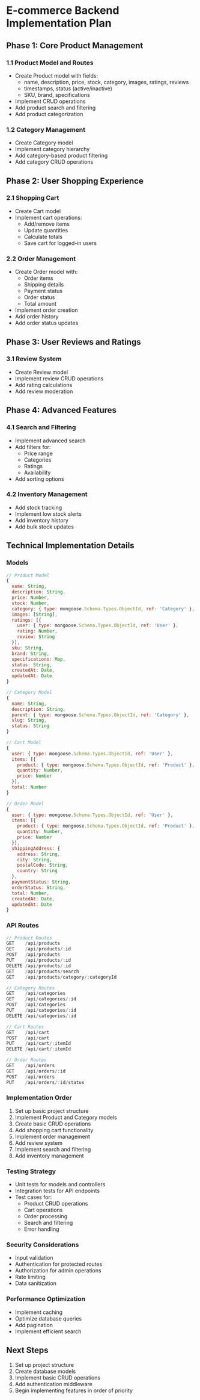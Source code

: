 # E-commerce Backend Implementation Plan

## Phase 1: Core Product Management
### 1.1 Product Model and Routes
- Create Product model with fields:
  - name, description, price, stock, category, images, ratings, reviews
  - timestamps, status (active/inactive)
  - SKU, brand, specifications
- Implement CRUD operations
- Add product search and filtering
- Add product categorization

### 1.2 Category Management
- Create Category model
- Implement category hierarchy
- Add category-based product filtering
- Add category CRUD operations

## Phase 2: User Shopping Experience
### 2.1 Shopping Cart
- Create Cart model
- Implement cart operations:
  - Add/remove items
  - Update quantities
  - Calculate totals
  - Save cart for logged-in users

### 2.2 Order Management
- Create Order model with:
  - Order items
  - Shipping details
  - Payment status
  - Order status
  - Total amount
- Implement order creation
- Add order history
- Add order status updates

## Phase 3: User Reviews and Ratings
### 3.1 Review System
- Create Review model
- Implement review CRUD operations
- Add rating calculations
- Add review moderation

## Phase 4: Advanced Features
### 4.1 Search and Filtering
- Implement advanced search
- Add filters for:
  - Price range
  - Categories
  - Ratings
  - Availability
- Add sorting options

### 4.2 Inventory Management
- Add stock tracking
- Implement low stock alerts
- Add inventory history
- Add bulk stock updates

## Technical Implementation Details

### Models
```javascript
// Product Model
{
  name: String,
  description: String,
  price: Number,
  stock: Number,
  category: { type: mongoose.Schema.Types.ObjectId, ref: 'Category' },
  images: [String],
  ratings: [{
    user: { type: mongoose.Schema.Types.ObjectId, ref: 'User' },
    rating: Number,
    review: String
  }],
  sku: String,
  brand: String,
  specifications: Map,
  status: String,
  createdAt: Date,
  updatedAt: Date
}

// Category Model
{
  name: String,
  description: String,
  parent: { type: mongoose.Schema.Types.ObjectId, ref: 'Category' },
  slug: String,
  status: String
}

// Cart Model
{
  user: { type: mongoose.Schema.Types.ObjectId, ref: 'User' },
  items: [{
    product: { type: mongoose.Schema.Types.ObjectId, ref: 'Product' },
    quantity: Number,
    price: Number
  }],
  total: Number
}

// Order Model
{
  user: { type: mongoose.Schema.Types.ObjectId, ref: 'User' },
  items: [{
    product: { type: mongoose.Schema.Types.ObjectId, ref: 'Product' },
    quantity: Number,
    price: Number
  }],
  shippingAddress: {
    address: String,
    city: String,
    postalCode: String,
    country: String
  },
  paymentStatus: String,
  orderStatus: String,
  total: Number,
  createdAt: Date,
  updatedAt: Date
}
```

### API Routes
```javascript
// Product Routes
GET    /api/products
GET    /api/products/:id
POST   /api/products
PUT    /api/products/:id
DELETE /api/products/:id
GET    /api/products/search
GET    /api/products/category/:categoryId

// Category Routes
GET    /api/categories
GET    /api/categories/:id
POST   /api/categories
PUT    /api/categories/:id
DELETE /api/categories/:id

// Cart Routes
GET    /api/cart
POST   /api/cart
PUT    /api/cart/:itemId
DELETE /api/cart/:itemId

// Order Routes
GET    /api/orders
GET    /api/orders/:id
POST   /api/orders
PUT    /api/orders/:id/status
```

### Implementation Order
1. Set up basic project structure
2. Implement Product and Category models
3. Create basic CRUD operations
4. Add shopping cart functionality
5. Implement order management
6. Add review system
7. Implement search and filtering
8. Add inventory management

### Testing Strategy
- Unit tests for models and controllers
- Integration tests for API endpoints
- Test cases for:
  - Product CRUD operations
  - Cart operations
  - Order processing
  - Search and filtering
  - Error handling

### Security Considerations
- Input validation
- Authentication for protected routes
- Authorization for admin operations
- Rate limiting
- Data sanitization

### Performance Optimization
- Implement caching
- Optimize database queries
- Add pagination
- Implement efficient search

## Next Steps
1. Set up project structure
2. Create database models
3. Implement basic CRUD operations
4. Add authentication middleware
5. Begin implementing features in order of priority 
